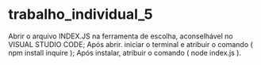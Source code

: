 # trabalho_individual_5

Abrir o arquivo INDEX.JS na ferramenta de escolha, aconselhável no VISUAL STUDIO CODE;
Após abrir. iniciar o terminal e atribuir o comando ( npm install inquire );
Após instalar, atribuir o comando ( node index.js ).
